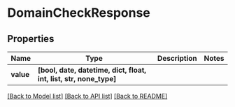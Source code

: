 # DomainCheckResponse


## Properties
Name | Type | Description | Notes
------------ | ------------- | ------------- | -------------
**value** | **[bool, date, datetime, dict, float, int, list, str, none_type]** |  | 

[[Back to Model list]](../README.md#documentation-for-models) [[Back to API list]](../README.md#documentation-for-api-endpoints) [[Back to README]](../README.md)


